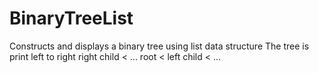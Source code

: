 # BinaryTreeList

Constructs and displays a binary tree using list data structure
The tree is print left to right 
       right child < ...
root <
       left child < ...
